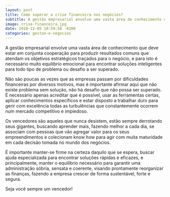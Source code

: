 ```yaml
---
layout: post
title: Como superar a crise financeira nos negócios?
subtitle: A gestão empresarial envolve uma vasta área de conhecimento que deve estar em conjunta cooperação para produzir resultados comuns que atendam os objetivos estratégicos traçados para o negócio, e para isto é necessário muito equilíbrio emocional para encontrar soluções inteligentes para todo tipo de problema ou desafio a ser superado.
image: crise-financeira.jpg
date: 2018-12-05 10:59:58 -0200
categories: gestao-e-negocios
---
```



A gestão empresarial envolve uma vasta área de conhecimento que deve estar em conjunta cooperação para produzir resultados comuns que atendam os objetivos estratégicos traçados para o negócio, e para isto é necessário muito equilíbrio emocional para encontrar soluções inteligentes para todo tipo de problema ou desafio a ser superado.

Não são poucas as vezes que as empresas passam por dificuldades financeiras por diversos motivos, mas é importante afirmar aqui que não existe problema sem solução, não há desafio que não possa ser superado. É necessário apenas acreditar que é possível, usar as ferramentas certas, aplicar conhecimentos específicos e estar disposto a trabalhar duro para gerir com excelência todas as turbulências que constantemente ocorrem num mercado competitivo e impiedoso.

Os vencedores são aqueles que nunca desistem, estão sempre derrotando seus gigantes, buscando aprender mais, fazendo melhor a cada dia, se associam com pessoas que vão agregar valor para os seus empreendimentos e colecionam know how para agir com muita maturidade em cada decisão tomada no mundo dos negócios.

É importante manter-se firme na certeza daquilo que se espera, buscar ajuda especializada para encontrar soluções rápidas e eficazes, e principalmente, manter o equilíbrio necessário para garantir uma administração sóbria, sensata e coerente, visando prontamente reorganizar as finanças, fazendo a empresa crescer de forma sustentável, forte e segura.

Seja você sempre um vencedor!